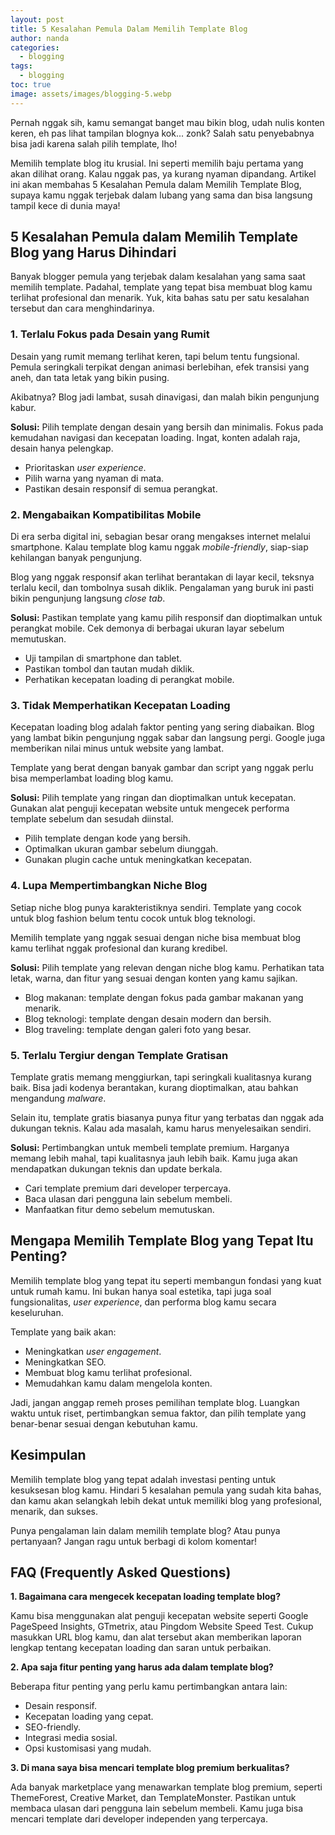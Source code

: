 ```yaml
---
layout: post
title: 5 Kesalahan Pemula Dalam Memilih Template Blog
author: nanda
categories:
  - blogging
tags:
  - blogging
toc: true
image: assets/images/blogging-5.webp
---
```



Pernah nggak sih, kamu semangat banget mau bikin blog, udah nulis konten keren, eh pas lihat tampilan blognya kok... zonk? Salah satu penyebabnya bisa jadi karena salah pilih template, lho!

Memilih template blog itu krusial. Ini seperti memilih baju pertama yang akan dilihat orang. Kalau nggak pas, ya kurang nyaman dipandang. Artikel ini akan membahas 5 Kesalahan Pemula dalam Memilih Template Blog, supaya kamu nggak terjebak dalam lubang yang sama dan bisa langsung tampil kece di dunia maya!

## 5 Kesalahan Pemula dalam Memilih Template Blog yang Harus Dihindari

Banyak blogger pemula yang terjebak dalam kesalahan yang sama saat memilih template. Padahal, template yang tepat bisa membuat blog kamu terlihat profesional dan menarik. Yuk, kita bahas satu per satu kesalahan tersebut dan cara menghindarinya.

### 1\. Terlalu Fokus pada Desain yang Rumit

Desain yang rumit memang terlihat keren, tapi belum tentu fungsional. Pemula seringkali terpikat dengan animasi berlebihan, efek transisi yang aneh, dan tata letak yang bikin pusing.

Akibatnya? Blog jadi lambat, susah dinavigasi, dan malah bikin pengunjung kabur.

**Solusi:** Pilih template dengan desain yang bersih dan minimalis. Fokus pada kemudahan navigasi dan kecepatan loading. Ingat, konten adalah raja, desain hanya pelengkap.

- Prioritaskan _user experience_.
- Pilih warna yang nyaman di mata.
- Pastikan desain responsif di semua perangkat.

### 2\. Mengabaikan Kompatibilitas Mobile

Di era serba digital ini, sebagian besar orang mengakses internet melalui smartphone. Kalau template blog kamu nggak _mobile-friendly_, siap-siap kehilangan banyak pengunjung.

Blog yang nggak responsif akan terlihat berantakan di layar kecil, teksnya terlalu kecil, dan tombolnya susah diklik. Pengalaman yang buruk ini pasti bikin pengunjung langsung _close tab_.

**Solusi:** Pastikan template yang kamu pilih responsif dan dioptimalkan untuk perangkat mobile. Cek demonya di berbagai ukuran layar sebelum memutuskan.

- Uji tampilan di smartphone dan tablet.
- Pastikan tombol dan tautan mudah diklik.
- Perhatikan kecepatan loading di perangkat mobile.

### 3\. Tidak Memperhatikan Kecepatan Loading

Kecepatan loading blog adalah faktor penting yang sering diabaikan. Blog yang lambat bikin pengunjung nggak sabar dan langsung pergi. Google juga memberikan nilai minus untuk website yang lambat.

Template yang berat dengan banyak gambar dan script yang nggak perlu bisa memperlambat loading blog kamu.

**Solusi:** Pilih template yang ringan dan dioptimalkan untuk kecepatan. Gunakan alat penguji kecepatan website untuk mengecek performa template sebelum dan sesudah diinstal.

- Pilih template dengan kode yang bersih.
- Optimalkan ukuran gambar sebelum diunggah.
- Gunakan plugin cache untuk meningkatkan kecepatan.

### 4\. Lupa Mempertimbangkan Niche Blog

Setiap niche blog punya karakteristiknya sendiri. Template yang cocok untuk blog fashion belum tentu cocok untuk blog teknologi.

Memilih template yang nggak sesuai dengan niche bisa membuat blog kamu terlihat nggak profesional dan kurang kredibel.

**Solusi:** Pilih template yang relevan dengan niche blog kamu. Perhatikan tata letak, warna, dan fitur yang sesuai dengan konten yang kamu sajikan.

- Blog makanan: template dengan fokus pada gambar makanan yang menarik.
- Blog teknologi: template dengan desain modern dan bersih.
- Blog traveling: template dengan galeri foto yang besar.

### 5\. Terlalu Tergiur dengan Template Gratisan

Template gratis memang menggiurkan, tapi seringkali kualitasnya kurang baik. Bisa jadi kodenya berantakan, kurang dioptimalkan, atau bahkan mengandung _malware_.

Selain itu, template gratis biasanya punya fitur yang terbatas dan nggak ada dukungan teknis. Kalau ada masalah, kamu harus menyelesaikan sendiri.

**Solusi:** Pertimbangkan untuk membeli template premium. Harganya memang lebih mahal, tapi kualitasnya jauh lebih baik. Kamu juga akan mendapatkan dukungan teknis dan update berkala.

- Cari template premium dari developer terpercaya.
- Baca ulasan dari pengguna lain sebelum membeli.
- Manfaatkan fitur demo sebelum memutuskan.

## Mengapa Memilih Template Blog yang Tepat Itu Penting?

Memilih template blog yang tepat itu seperti membangun fondasi yang kuat untuk rumah kamu. Ini bukan hanya soal estetika, tapi juga soal fungsionalitas, _user experience_, dan performa blog kamu secara keseluruhan.

Template yang baik akan:

- Meningkatkan _user engagement_.
- Meningkatkan SEO.
- Membuat blog kamu terlihat profesional.
- Memudahkan kamu dalam mengelola konten.

Jadi, jangan anggap remeh proses pemilihan template blog. Luangkan waktu untuk riset, pertimbangkan semua faktor, dan pilih template yang benar-benar sesuai dengan kebutuhan kamu.

## Kesimpulan

Memilih template blog yang tepat adalah investasi penting untuk kesuksesan blog kamu. Hindari 5 kesalahan pemula yang sudah kita bahas, dan kamu akan selangkah lebih dekat untuk memiliki blog yang profesional, menarik, dan sukses.

Punya pengalaman lain dalam memilih template blog? Atau punya pertanyaan? Jangan ragu untuk berbagi di kolom komentar!

## FAQ (Frequently Asked Questions)

**1\. Bagaimana cara mengecek kecepatan loading template blog?**

Kamu bisa menggunakan alat penguji kecepatan website seperti Google PageSpeed Insights, GTmetrix, atau Pingdom Website Speed Test. Cukup masukkan URL blog kamu, dan alat tersebut akan memberikan laporan lengkap tentang kecepatan loading dan saran untuk perbaikan.

**2\. Apa saja fitur penting yang harus ada dalam template blog?**

Beberapa fitur penting yang perlu kamu pertimbangkan antara lain:

- Desain responsif.
- Kecepatan loading yang cepat.
- SEO-friendly.
- Integrasi media sosial.
- Opsi kustomisasi yang mudah.

**3\. Di mana saya bisa mencari template blog premium berkualitas?**

Ada banyak marketplace yang menawarkan template blog premium, seperti ThemeForest, Creative Market, dan TemplateMonster. Pastikan untuk membaca ulasan dari pengguna lain sebelum membeli. Kamu juga bisa mencari template dari developer independen yang terpercaya.
